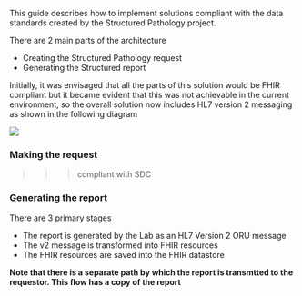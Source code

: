 This guide describes how to implement solutions compliant with the data standards created by the Structured Pathology project.

There are 2 main parts of the architecture

* Creating the Structured Pathology request
* Generating the Structured report

Initially, it was envisaged that all the parts of this solution would be FHIR compliant but it became evident that this was not achievable in the current environment, so the overall solution now includes HL7 version 2 messaging as shown in the following diagram

<img style="float:none" src="arch-1.png"/>

### Making the request
>>> compliant with SDC




### Generating the report

There are 3 primary stages

* The report is generated by the Lab as an HL7 Version 2 ORU message
* The v2 message is transformed into FHIR resources
* The FHIR resources are saved into the FHIR datastore

__Note that there is a separate path by which the report is transmtted to the requestor. This flow has
a copy of the report__